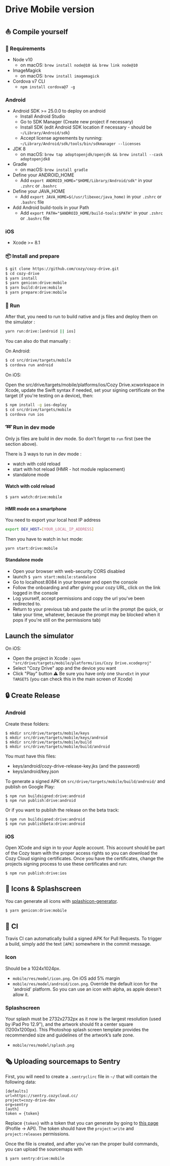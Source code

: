# Drive Mobile version

## :boat: Compile yourself

### :wrench: Requirements

- Node v10
  - on macOS: `brew install node@10 && brew link node@10`
- ImageMagick
  - on macOS: `brew install imagemagick`
- Cordova v7 CLI
  - `npm install cordova@7 -g`

### Android

- Android SDK >= 25.0.0 to deploy on android
  - Install Android Studio
  - Go to SDK Manager (Create new project if necessary)
  - Install SDK (edit Android SDK location if necessary - should be `~/Library/Android/sdk`)
  - Accept license agreements by running: `~/Library/Android/sdk/tools/bin/sdkmanager --licenses`
- JDK 8
  - on macOS: `brew tap adoptopenjdk/openjdk && brew install --cask adoptopenjdk8`
- Gradle
  - on macOS: `brew install gradle`
- Define your ANDROID_HOME
  - Add `export ANDROID_HOME="$HOME/Library/Android/sdk"` in your `.zshrc` or `.bashrc`
- Define your JAVA_HOME
  - Add `export JAVA_HOME=$(/usr/libexec/java_home)` in your `.zshrc` or `.bashrc` file
- Add Android build-tools in your Path
  - Add `export PATH="$ANDROID_HOME/build-tools:$PATH"` in your `.zshrc` or `.bashrc` file


### iOS

- Xcode >= 8.1

### :package: Install and prepare

```sh
$ git clone https://github.com/cozy/cozy-drive.git
$ cd cozy-drive
$ yarn install
$ yarn genicon:drive:mobile
$ yarn build:drive:mobile
$ yarn prepare:drive:mobile
```

### :helicopter: Run

After that, you need to run to build native and js files and deploy them on the simulator :

```sh
yarn run:drive:[android || ios]
```

You can also do that manually :

On Android:

```sh
$ cd src/drive/targets/mobile
$ cordova run android
```

On iOS:

Open the src/drive/targets/mobile/platforms/ios/Cozy Drive.xcworkspace in Xcode, update the Swift syntax if needed, set your signing certificate on the target (if you're testing on a device), then:

```sh
$ npm install -g ios-deploy
$ cd src/drive/targets/mobile
$ cordova run ios
```

### :loop: Run in dev mode

Only js files are build in dev mode. So don't forget to `run` first (see the section above).

There is 3 ways to run in dev mode :

- watch with cold reload
- start with hot reload (HMR - hot module replacement)
- standalone mode

#### Watch with cold reload

```sh
$ yarn watch:drive:mobile
```

#### HMR mode on a smartphone

You need to export your local host IP address

```sh
export DEV_HOST=[YOUR_LOCAL_IP_ADDRESS]
```

Then you have to watch in `hot` mode:

```sh
yarn start:drive:mobile
```

#### Standalone mode

- Open your browser with web-security CORS disabled
- launch `$ yarn start:mobile:standalone`
- Go to localhost:8084 in your browser and open the console
- Follow the onboarding and after giving your cozy URL, click on the link logged in the console
- Log yourself, accept permissions and copy the url you've been redirected to.
- Return to your previous tab and paste the url in the prompt (be quick, or take your time, whatever, because the prompt may be blocked when it pops if you're still on the permissions tab)

## Launch the simulator

On iOS:

- Open the project in Xcode : `open "src/drive/targets/mobile/platforms/ios/Cozy Drive.xcodeproj"`
- Select "Cozy Drive" app and the device you want
- Click "Play" button
⚠️ Be sure you have only one `ShareExt` in your `TARGETS` (you can check this in the main screen of Xcode)

## :lock: Create Release

### Android

Create these folders:

```
$ mkdir src/drive/targets/mobile/keys
$ mkdir src/drive/targets/mobile/keys/android
$ mkdir src/drive/targets/mobile/build
$ mkdir src/drive/targets/mobile/build/android
```

You must have this files:

- keys/android/cozy-drive-release-key.jks (and the password)
- keys/android/key.json

To generate a signed APK on `src/drive/targets/mobile/build/android/` and publish on Google Play:

```
$ npm run buildsigned:drive:android
$ npm run publish:drive:android
```

Or if you want to publish the release on the beta track:

```
$ npm run buildsigned:drive:android
$ npm run publishbeta:drive:android
```

### iOS

Open XCode and sign in to your Apple account. This account should be part of the Cozy team with the proper access rights so you can download the Cozy Cloud signing certificates.
Once you have the certificates, change the projects signing process to use these certificates and run:

```
$ npm run publish:drive:ios
```

## :rainbow: Icons & Splashscreen

You can generate all icons with [splashicon-generator](https://github.com/eberlitz/splashicon-generator).

```sh
$ yarn genicon:drive:mobile
```

## :repeat: CI

Travis CI can automatically build a signed APK for Pull Requests. To trigger a build, simply add the text `[APK]` somewhere in the commit message.

### Icon

Should be a 1024x1024px.

- `mobile/res/model/icon.png`. On iOS add 5% margin
- `mobile/res/model/android/icon.png`. Override the default icon for the 'android' platform. So you can use an icon with alpha, as apple doesn't allow it.

### Splashscreen

Your splash must be 2732x2732px as it now is the largest resolution (used by iPad Pro 12.9"), and the artwork should fit a center square (1200x1200px). This Photoshop splash screen template provides the recommended size and guidelines of the artwork’s safe zone.

- `mobile/res/model/splash.png`

## :newspaper_roll: Uploading sourcemaps to Sentry

First, you will need to create a `.sentryclirc` file in `~/` that will contain the following data:

```
[defaults]
url=https://sentry.cozycloud.cc/
project=cozy-drive-dev
org=sentry
[auth]
token = {token}
```

Replace `{token}` with a token that you can generate by going to [this page](https://sentry.cozycloud.cc/api/) (Profile -> API). The token should have the `project:write` and `project:releases` permissions.

Once the file is created, and after you've ran the proper build commands, you can upload the sourcemaps with

```sh
$ yarn sentry:drive:mobile
```
